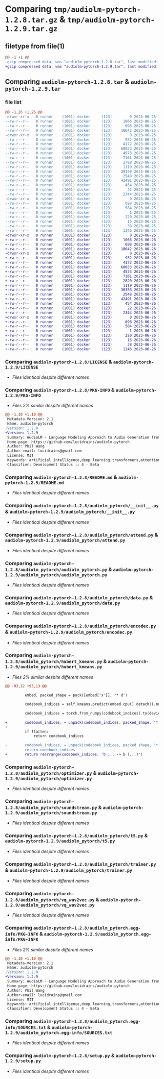 # Comparing `tmp/audiolm-pytorch-1.2.8.tar.gz` & `tmp/audiolm-pytorch-1.2.9.tar.gz`

## filetype from file(1)

```diff
@@ -1 +1 @@
-gzip compressed data, was "audiolm-pytorch-1.2.8.tar", last modified: Sun Jun 25 16:41:44 2023, max compression
+gzip compressed data, was "audiolm-pytorch-1.2.9.tar", last modified: Mon Jun 26 17:56:44 2023, max compression
```

## Comparing `audiolm-pytorch-1.2.8.tar` & `audiolm-pytorch-1.2.9.tar`

### file list

```diff
@@ -1,26 +1,26 @@
-drwxr-xr-x   0 runner    (1001) docker     (123)        0 2023-06-25 16:41:44.662612 audiolm-pytorch-1.2.8/
--rw-r--r--   0 runner    (1001) docker     (123)     1066 2023-06-25 16:41:34.000000 audiolm-pytorch-1.2.8/LICENSE
--rw-r--r--   0 runner    (1001) docker     (123)      698 2023-06-25 16:41:44.662612 audiolm-pytorch-1.2.8/PKG-INFO
--rw-r--r--   0 runner    (1001) docker     (123)    18642 2023-06-25 16:41:34.000000 audiolm-pytorch-1.2.8/README.md
-drwxr-xr-x   0 runner    (1001) docker     (123)        0 2023-06-25 16:41:44.658612 audiolm-pytorch-1.2.8/audiolm_pytorch/
--rw-r--r--   0 runner    (1001) docker     (123)      932 2023-06-25 16:41:34.000000 audiolm-pytorch-1.2.8/audiolm_pytorch/__init__.py
--rw-r--r--   0 runner    (1001) docker     (123)     4172 2023-06-25 16:41:34.000000 audiolm-pytorch-1.2.8/audiolm_pytorch/attend.py
--rw-r--r--   0 runner    (1001) docker     (123)    68033 2023-06-25 16:41:34.000000 audiolm-pytorch-1.2.8/audiolm_pytorch/audiolm_pytorch.py
--rw-r--r--   0 runner    (1001) docker     (123)     4573 2023-06-25 16:41:34.000000 audiolm-pytorch-1.2.8/audiolm_pytorch/data.py
--rw-r--r--   0 runner    (1001) docker     (123)     7161 2023-06-25 16:41:34.000000 audiolm-pytorch-1.2.8/audiolm_pytorch/encodec.py
--rw-r--r--   0 runner    (1001) docker     (123)     2788 2023-06-25 16:41:34.000000 audiolm-pytorch-1.2.8/audiolm_pytorch/hubert_kmeans.py
--rw-r--r--   0 runner    (1001) docker     (123)     1119 2023-06-25 16:41:34.000000 audiolm-pytorch-1.2.8/audiolm_pytorch/optimizer.py
--rw-r--r--   0 runner    (1001) docker     (123)    30358 2023-06-25 16:41:34.000000 audiolm-pytorch-1.2.8/audiolm_pytorch/soundstream.py
--rw-r--r--   0 runner    (1001) docker     (123)     2548 2023-06-25 16:41:34.000000 audiolm-pytorch-1.2.8/audiolm_pytorch/t5.py
--rw-r--r--   0 runner    (1001) docker     (123)    42491 2023-06-25 16:41:34.000000 audiolm-pytorch-1.2.8/audiolm_pytorch/trainer.py
--rw-r--r--   0 runner    (1001) docker     (123)      454 2023-06-25 16:41:34.000000 audiolm-pytorch-1.2.8/audiolm_pytorch/utils.py
--rw-r--r--   0 runner    (1001) docker     (123)       22 2023-06-25 16:41:34.000000 audiolm-pytorch-1.2.8/audiolm_pytorch/version.py
--rw-r--r--   0 runner    (1001) docker     (123)     2344 2023-06-25 16:41:34.000000 audiolm-pytorch-1.2.8/audiolm_pytorch/vq_wav2vec.py
-drwxr-xr-x   0 runner    (1001) docker     (123)        0 2023-06-25 16:41:44.658612 audiolm-pytorch-1.2.8/audiolm_pytorch.egg-info/
--rw-r--r--   0 runner    (1001) docker     (123)      698 2023-06-25 16:41:44.000000 audiolm-pytorch-1.2.8/audiolm_pytorch.egg-info/PKG-INFO
--rw-r--r--   0 runner    (1001) docker     (123)      584 2023-06-25 16:41:44.000000 audiolm-pytorch-1.2.8/audiolm_pytorch.egg-info/SOURCES.txt
--rw-r--r--   0 runner    (1001) docker     (123)        1 2023-06-25 16:41:44.000000 audiolm-pytorch-1.2.8/audiolm_pytorch.egg-info/dependency_links.txt
--rw-r--r--   0 runner    (1001) docker     (123)      220 2023-06-25 16:41:44.000000 audiolm-pytorch-1.2.8/audiolm_pytorch.egg-info/requires.txt
--rw-r--r--   0 runner    (1001) docker     (123)       16 2023-06-25 16:41:44.000000 audiolm-pytorch-1.2.8/audiolm_pytorch.egg-info/top_level.txt
--rw-r--r--   0 runner    (1001) docker     (123)       38 2023-06-25 16:41:44.662612 audiolm-pytorch-1.2.8/setup.cfg
--rw-r--r--   0 runner    (1001) docker     (123)     1246 2023-06-25 16:41:34.000000 audiolm-pytorch-1.2.8/setup.py
+drwxr-xr-x   0 runner    (1001) docker     (123)        0 2023-06-26 17:56:44.816538 audiolm-pytorch-1.2.9/
+-rw-r--r--   0 runner    (1001) docker     (123)     1066 2023-06-26 17:56:33.000000 audiolm-pytorch-1.2.9/LICENSE
+-rw-r--r--   0 runner    (1001) docker     (123)      698 2023-06-26 17:56:44.816538 audiolm-pytorch-1.2.9/PKG-INFO
+-rw-r--r--   0 runner    (1001) docker     (123)    18642 2023-06-26 17:56:33.000000 audiolm-pytorch-1.2.9/README.md
+drwxr-xr-x   0 runner    (1001) docker     (123)        0 2023-06-26 17:56:44.812538 audiolm-pytorch-1.2.9/audiolm_pytorch/
+-rw-r--r--   0 runner    (1001) docker     (123)      932 2023-06-26 17:56:33.000000 audiolm-pytorch-1.2.9/audiolm_pytorch/__init__.py
+-rw-r--r--   0 runner    (1001) docker     (123)     4172 2023-06-26 17:56:33.000000 audiolm-pytorch-1.2.9/audiolm_pytorch/attend.py
+-rw-r--r--   0 runner    (1001) docker     (123)    68033 2023-06-26 17:56:33.000000 audiolm-pytorch-1.2.9/audiolm_pytorch/audiolm_pytorch.py
+-rw-r--r--   0 runner    (1001) docker     (123)     4573 2023-06-26 17:56:33.000000 audiolm-pytorch-1.2.9/audiolm_pytorch/data.py
+-rw-r--r--   0 runner    (1001) docker     (123)     7161 2023-06-26 17:56:33.000000 audiolm-pytorch-1.2.9/audiolm_pytorch/encodec.py
+-rw-r--r--   0 runner    (1001) docker     (123)     2820 2023-06-26 17:56:33.000000 audiolm-pytorch-1.2.9/audiolm_pytorch/hubert_kmeans.py
+-rw-r--r--   0 runner    (1001) docker     (123)     1119 2023-06-26 17:56:33.000000 audiolm-pytorch-1.2.9/audiolm_pytorch/optimizer.py
+-rw-r--r--   0 runner    (1001) docker     (123)    30358 2023-06-26 17:56:33.000000 audiolm-pytorch-1.2.9/audiolm_pytorch/soundstream.py
+-rw-r--r--   0 runner    (1001) docker     (123)     2548 2023-06-26 17:56:33.000000 audiolm-pytorch-1.2.9/audiolm_pytorch/t5.py
+-rw-r--r--   0 runner    (1001) docker     (123)    42491 2023-06-26 17:56:33.000000 audiolm-pytorch-1.2.9/audiolm_pytorch/trainer.py
+-rw-r--r--   0 runner    (1001) docker     (123)      454 2023-06-26 17:56:33.000000 audiolm-pytorch-1.2.9/audiolm_pytorch/utils.py
+-rw-r--r--   0 runner    (1001) docker     (123)       22 2023-06-26 17:56:33.000000 audiolm-pytorch-1.2.9/audiolm_pytorch/version.py
+-rw-r--r--   0 runner    (1001) docker     (123)     2344 2023-06-26 17:56:33.000000 audiolm-pytorch-1.2.9/audiolm_pytorch/vq_wav2vec.py
+drwxr-xr-x   0 runner    (1001) docker     (123)        0 2023-06-26 17:56:44.816538 audiolm-pytorch-1.2.9/audiolm_pytorch.egg-info/
+-rw-r--r--   0 runner    (1001) docker     (123)      698 2023-06-26 17:56:44.000000 audiolm-pytorch-1.2.9/audiolm_pytorch.egg-info/PKG-INFO
+-rw-r--r--   0 runner    (1001) docker     (123)      584 2023-06-26 17:56:44.000000 audiolm-pytorch-1.2.9/audiolm_pytorch.egg-info/SOURCES.txt
+-rw-r--r--   0 runner    (1001) docker     (123)        1 2023-06-26 17:56:44.000000 audiolm-pytorch-1.2.9/audiolm_pytorch.egg-info/dependency_links.txt
+-rw-r--r--   0 runner    (1001) docker     (123)      220 2023-06-26 17:56:44.000000 audiolm-pytorch-1.2.9/audiolm_pytorch.egg-info/requires.txt
+-rw-r--r--   0 runner    (1001) docker     (123)       16 2023-06-26 17:56:44.000000 audiolm-pytorch-1.2.9/audiolm_pytorch.egg-info/top_level.txt
+-rw-r--r--   0 runner    (1001) docker     (123)       38 2023-06-26 17:56:44.816538 audiolm-pytorch-1.2.9/setup.cfg
+-rw-r--r--   0 runner    (1001) docker     (123)     1246 2023-06-26 17:56:33.000000 audiolm-pytorch-1.2.9/setup.py
```

### Comparing `audiolm-pytorch-1.2.8/LICENSE` & `audiolm-pytorch-1.2.9/LICENSE`

 * *Files identical despite different names*

### Comparing `audiolm-pytorch-1.2.8/PKG-INFO` & `audiolm-pytorch-1.2.9/PKG-INFO`

 * *Files 2% similar despite different names*

```diff
@@ -1,10 +1,10 @@
 Metadata-Version: 2.1
 Name: audiolm-pytorch
-Version: 1.2.8
+Version: 1.2.9
 Summary: AudioLM - Language Modeling Approach to Audio Generation from Google Research - Pytorch
 Home-page: https://github.com/lucidrains/audiolm-pytorch
 Author: Phil Wang
 Author-email: lucidrains@gmail.com
 License: MIT
 Keywords: artificial intelligence,deep learning,transformers,attention mechanism,audio generation
 Classifier: Development Status :: 4 - Beta
```

### Comparing `audiolm-pytorch-1.2.8/README.md` & `audiolm-pytorch-1.2.9/README.md`

 * *Files identical despite different names*

### Comparing `audiolm-pytorch-1.2.8/audiolm_pytorch/__init__.py` & `audiolm-pytorch-1.2.9/audiolm_pytorch/__init__.py`

 * *Files identical despite different names*

### Comparing `audiolm-pytorch-1.2.8/audiolm_pytorch/attend.py` & `audiolm-pytorch-1.2.9/audiolm_pytorch/attend.py`

 * *Files identical despite different names*

### Comparing `audiolm-pytorch-1.2.8/audiolm_pytorch/audiolm_pytorch.py` & `audiolm-pytorch-1.2.9/audiolm_pytorch/audiolm_pytorch.py`

 * *Files identical despite different names*

### Comparing `audiolm-pytorch-1.2.8/audiolm_pytorch/data.py` & `audiolm-pytorch-1.2.9/audiolm_pytorch/data.py`

 * *Files identical despite different names*

### Comparing `audiolm-pytorch-1.2.8/audiolm_pytorch/encodec.py` & `audiolm-pytorch-1.2.9/audiolm_pytorch/encodec.py`

 * *Files identical despite different names*

### Comparing `audiolm-pytorch-1.2.8/audiolm_pytorch/hubert_kmeans.py` & `audiolm-pytorch-1.2.9/audiolm_pytorch/hubert_kmeans.py`

 * *Files 2% similar despite different names*

```diff
@@ -93,12 +93,13 @@
 
         embed, packed_shape = pack([embed['x']], '* d')
 
         codebook_indices = self.kmeans.predict(embed.cpu().detach().numpy())
 
         codebook_indices = torch.from_numpy(codebook_indices).to(device).long()
 
+        codebook_indices, = unpack(codebook_indices, packed_shape, '*')
+
         if flatten:
             return codebook_indices
 
-        codebook_indices, = unpack(codebook_indices, packed_shape, '*')
-        return codebook_indices
+        return rearrange(codebook_indices, 'b ... -> b (...)')
```

### Comparing `audiolm-pytorch-1.2.8/audiolm_pytorch/optimizer.py` & `audiolm-pytorch-1.2.9/audiolm_pytorch/optimizer.py`

 * *Files identical despite different names*

### Comparing `audiolm-pytorch-1.2.8/audiolm_pytorch/soundstream.py` & `audiolm-pytorch-1.2.9/audiolm_pytorch/soundstream.py`

 * *Files identical despite different names*

### Comparing `audiolm-pytorch-1.2.8/audiolm_pytorch/t5.py` & `audiolm-pytorch-1.2.9/audiolm_pytorch/t5.py`

 * *Files identical despite different names*

### Comparing `audiolm-pytorch-1.2.8/audiolm_pytorch/trainer.py` & `audiolm-pytorch-1.2.9/audiolm_pytorch/trainer.py`

 * *Files identical despite different names*

### Comparing `audiolm-pytorch-1.2.8/audiolm_pytorch/vq_wav2vec.py` & `audiolm-pytorch-1.2.9/audiolm_pytorch/vq_wav2vec.py`

 * *Files identical despite different names*

### Comparing `audiolm-pytorch-1.2.8/audiolm_pytorch.egg-info/PKG-INFO` & `audiolm-pytorch-1.2.9/audiolm_pytorch.egg-info/PKG-INFO`

 * *Files 2% similar despite different names*

```diff
@@ -1,10 +1,10 @@
 Metadata-Version: 2.1
 Name: audiolm-pytorch
-Version: 1.2.8
+Version: 1.2.9
 Summary: AudioLM - Language Modeling Approach to Audio Generation from Google Research - Pytorch
 Home-page: https://github.com/lucidrains/audiolm-pytorch
 Author: Phil Wang
 Author-email: lucidrains@gmail.com
 License: MIT
 Keywords: artificial intelligence,deep learning,transformers,attention mechanism,audio generation
 Classifier: Development Status :: 4 - Beta
```

### Comparing `audiolm-pytorch-1.2.8/audiolm_pytorch.egg-info/SOURCES.txt` & `audiolm-pytorch-1.2.9/audiolm_pytorch.egg-info/SOURCES.txt`

 * *Files identical despite different names*

### Comparing `audiolm-pytorch-1.2.8/setup.py` & `audiolm-pytorch-1.2.9/setup.py`

 * *Files identical despite different names*

